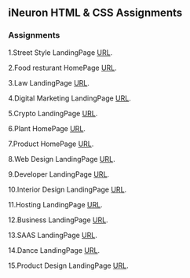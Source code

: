 ## iNeuron HTML & CSS Assignments

### Assignments

1.Street Style LandingPage [URL](https://github.com/nafees354/Street_Style_Landing_Page).

2.Food resturant HomePage [URL](https://github.com/nafees354/Food_Restaurant_Landing_Page).

3.Law LandingPage [URL](https://github.com/nafees354/Law_Landing_Page).

4.Digital Marketing LandingPage [URL](https://github.com/nafees354/Digital_Marketing_Home_Page).

5.Crypto LandingPage [URL](https://github.com/nafees354/Crypto_Landing_Page).

6.Plant HomePage [URL](https://github.com/nafees354/Plant_Home_Page).

7.Product HomePage [URL](https://github.com/nafees354/Product_Home_Page).

8.Web Design LandingPage [URL](https://github.com/nafees354/Web_Design_Landing_Page).

9.Developer LandingPage [URL](https://github.com/nafees354/Developer_Landing_Page).

10.Interior Design LandingPage [URL](https://github.com/nafees354/Interior_Designing_Landing_Page).

11.Hosting LandingPage [URL](https://github.com/nafees354/HostLandingPage).

12.Business LandingPage [URL](https://github.com/nafees354/BusinessLandingPage).

13.SAAS LandingPage [URL](https://github.com/nafees354/SAAS-Landing-Page).

14.Dance LandingPage [URL](https://github.com/nafees354/Dance-Landing-Page).

15.Product Design LandingPage [URL](https://github.com/nafees354/Product-Design-LandingPage).
